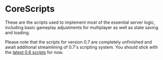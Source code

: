 # CoreScripts

These are the scripts used to implement most of the essential server logic, including basic gameplay adjustments for multiplayer as well as state saving and loading.

Please note that the scripts for version 0.7 are completely unfinished and await additional streamlining of 0.7's scripting system. You should stick with the [latest 0.6 scripts](https://github.com/TES3MP/CoreScripts/tree/0.6.2) for now.
